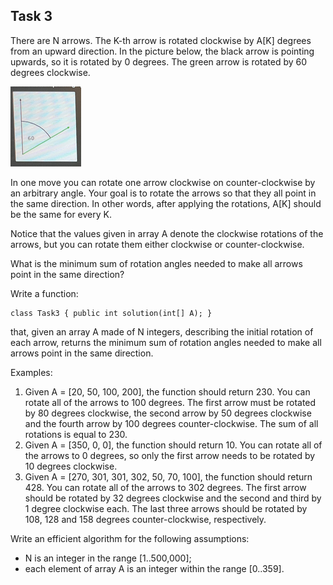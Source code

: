 ## Task 3

There are N arrows. The K-th arrow is rotated clockwise by A[K] degrees from an upward direction. In the picture below, 
the black arrow is pointing upwards, so it is rotated by 0 degrees. The green arrow is rotated by 60 degrees clockwise.

![angle](angle.png)

In one move you can rotate one arrow clockwise on counter-clockwise by an arbitrary angle. Your goal is to rotate
the arrows so that they all point in the same direction. In other words, after applying the rotations, A[K] should be the same
for every K.

Notice that the values given in array A denote the clockwise rotations of the arrows, but you can rotate them either clockwise 
or counter-clockwise.

What is the minimum sum of rotation angles needed to make all arrows point in the same direction?

Write a function:

```
class Task3 { public int solution(int[] A); }
```

that, given an array A made of N integers, describing the initial rotation of each arrow, returns the minimum sum 
of rotation angles needed to make all arrows point in the same direction.

Examples:

1. Given A = [20, 50, 100, 200], the function should return 230. You can rotate all of the arrows to 100 degrees. The first 
arrow must be rotated by 80 degrees clockwise, the second arrow by 50 degrees clockwise and the fourth arrow by 100 degrees 
counter-clockwise. The sum of all rotations is equal to 230.
2. Given A = [350, 0, 0], the function should return 10. You can rotate all of the arrows to 0 degrees, so only the first 
arrow needs to be rotated by 10 degrees clockwise.
3. Given A = [270, 301, 301, 302, 50, 70, 100], the function should return 428. You can rotate all of the arrows to 302 degrees.
The first arrow should be rotated by 32 degrees clockwise and the second and third by 1 degree clockwise each. 
The last three arrows should be rotated by 108, 128 and 158 degrees counter-clockwise, respectively.

Write an efficient algorithm for the following assumptions:
- N is an integer in the range [1..500,000];
- each element of array A is an integer within the range [0..359].
